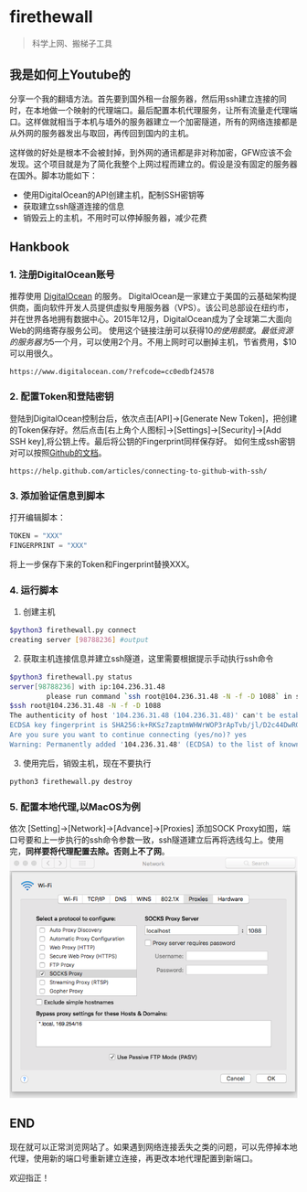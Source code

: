 # firethewall

> 科学上网、搬梯子工具

## 我是如何上Youtube的

分享一个我的翻墙方法。首先要到国外租一台服务器，然后用ssh建立连接的同时，在本地做一个映射的代理端口。最后配置本机代理服务，让所有流量走代理端口。这样做就相当于本机与墙外的服务器建立一个加密隧道，所有的网络连接都是从外网的服务器发出与取回，再传回到国内的主机。

这样做的好处是根本不会被封掉，到外网的通讯都是非对称加密，GFW应该不会发现。这个项目就是为了简化我整个上网过程而建立的。假设是没有固定的服务器在国外。脚本功能如下：

* 使用DigitalOcean的API创建主机，配制SSH密钥等
* 获取建立ssh隧道连接的信息
* 销毁云上的主机，不用时可以停掉服务器，减少花费

## Hankbook

### 1. 注册DigitalOcean账号

推荐使用 [DigitalOcean](https://www.digitalocean.com/?refcode=cc0edbf24578) 的服务。
DigitalOcean是一家建立于美国的云基础架构提供商，面向软件开发人员提供虚拟专用服务器（VPS）。该公司总部设在纽约市，并在世界各地拥有数据中心。2015年12月，DigitalOcean成为了全球第二大面向Web的网络寄存服务公司。
使用这个链接注册可以获得$10的使用额度。最低资源的服务器为$5一个月，可以使用2个月。不用上网时可以删掉主机，节省费用，$10可以用很久。

```url
https://www.digitalocean.com/?refcode=cc0edbf24578
```

### 2. 配置Token和登陆密钥

登陆到DigitalOcean控制台后，依次点击[API]->[Generate New Token]，把创建的Token保存好。然后点击[右上角个人图标]->[Settings]->[Security]->[Add SSH key],将公钥上传。最后将公钥的Fingerprint同样保存好。
如何生成ssh密钥对可以按照[Github的文档](https://help.github.com/articles/connecting-to-github-with-ssh/)。

```url
https://help.github.com/articles/connecting-to-github-with-ssh/
```

### 3. 添加验证信息到脚本

打开编辑脚本：

```python
TOKEN = "XXX"
FINGERPRINT = "XXX"
```

将上一步保存下来的Token和Fingerprint替换XXX。

### 4. 运行脚本

1. 创建主机

```bash
$python3 firethewall.py connect
creating server [98788236] #output
```

2. 获取主机连接信息并建立ssh隧道，这里需要根据提示手动执行ssh命令

```bash
$python3 firethewall.py status
server[98788236] with ip:104.236.31.48
         please run command `ssh root@104.236.31.48 -N -f -D 1088` in shell
$ssh root@104.236.31.48 -N -f -D 1088
The authenticity of host '104.236.31.48 (104.236.31.48)' can't be established.
ECDSA key fingerprint is SHA256:k+RKSz7zaptmWHWrWOP3rApTvb/jl/D2c44DwRGJp5k.
Are you sure you want to continue connecting (yes/no)? yes
Warning: Permanently added '104.236.31.48' (ECDSA) to the list of known hosts.
```

3. 使用完后，销毁主机，现在不要执行

```bash
python3 firethewall.py destroy
```

### 5. 配置本地代理,以MacOS为例

依次 [Setting]->[Network]->[Advance]->[Proxies]
添加SOCK Proxy如图，端口号要和上一步执行的ssh命令参数一致，ssh隧道建立后再将选线勾上。使用完，**同样要将代理配置去除。否则上不了网**。
![img](img/setting.png)

## END

现在就可以正常浏览网站了。如果遇到网络连接丢失之类的问题，可以先停掉本地代理，使用新的端口号重新建立连接，再更改本地代理配置到新端口。

欢迎指正！
